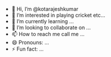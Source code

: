 - 👋 Hi, I’m @kotarajeshkumar
- 👀 I’m interested in playing cricket etc...
- 🌱 I’m currently learning ...
- 💞️ I’m looking to collaborate on ...
- 📫 How to reach me call me ...
- 😄 Pronouns: ...
- ⚡ Fun fact: ...

<!---
kotarajeshkumar/kotarajeshkumar is a ✨ special ✨ repository because its `README.md` (this file) appears on your GitHub profile.
You can click the Preview link to take a look at your changes.
--->
